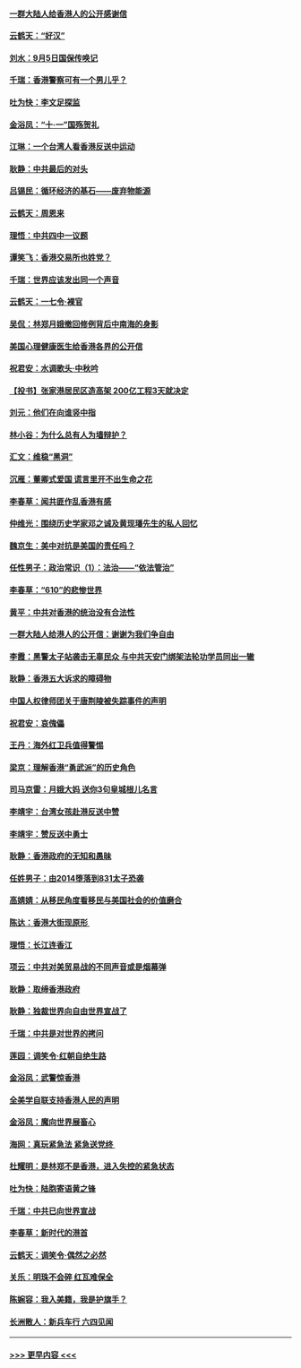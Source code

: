 #### [一群大陆人给香港人的公开感谢信](../pages/nsc993/n11514797.md?t=09130022) 
#### [云鹤天：“好汉”](../pages/nsc993/n11513536.md?t=09130022) 
#### [刘水：9月5日国保传唤记](../pages/nsc993/n11513460.md?t=09130022) 
#### [千瑞：香港警察可有一个男儿乎？](../pages/nsc993/n11513109.md?t=09130022) 
#### [吐为快：李文足探监](../pages/nsc993/n11509622.md?t=09130022) 
#### [金浴凤：“十‧一”国殇贺礼](../pages/nsc993/n11509593.md?t=09130022) 
#### [江琳：一个台湾人看香港反送中运动](../pages/nsc993/n11509211.md?t=09130022) 
#### [耿静：中共最后的对头](../pages/nsc993/n11508308.md?t=09130022) 
#### [吕锡民：循环经济的基石——废弃物能源](../pages/nsc993/n11508212.md?t=09130022) 
#### [云鹤天：周恩来](../pages/nsc993/n11508055.md?t=09130022) 
#### [理悟：中共四中一议题](../pages/nsc993/n11507782.md?t=09130022) 
#### [谭笑飞：香港交易所也姓党？](../pages/nsc993/n11507753.md?t=09130022) 
#### [千瑞：世界应该发出同一个声音](../pages/nsc993/n11507290.md?t=09130022) 
#### [云鹤天：一七令‧裸官](../pages/nsc993/n11507177.md?t=09130022) 
#### [吴侃：林郑月娥撤回修例背后中南海的身影](../pages/nsc993/n11506876.md?t=09130022) 
#### [美国心理健康医生给香港各界的公开信](../pages/nsc993/n11506809.md?t=09130022) 
#### [祝君安：水调歌头‧中秋吟](../pages/nsc993/n11506758.md?t=09130022) 
#### [【投书】张家港居民区造高架 200亿工程3天就决定](../pages/nsc993/n11506682.md?t=09130022) 
#### [刘元：他们在向谁竖中指](../pages/nsc993/n11505384.md?t=09130022) 
#### [林小谷：为什么总有人为墙辩护？](../pages/nsc993/n11505226.md?t=09130022) 
#### [汇文：维稳“黑洞”](../pages/nsc993/n11504347.md?t=09130022) 
#### [沉雁：董卿式爱国 谎言里开不出生命之花](../pages/nsc993/n11503215.md?t=09130022) 
#### [李春草：闻共匪作乱香港有感](../pages/nsc993/n11503072.md?t=09130022) 
#### [仲维光：围绕历史学家邓之诚及黄现璠先生的私人回忆](../pages/nsc993/n11501330.md?t=09130022) 
#### [魏京生：美中对抗是美国的责任吗？](../pages/nsc993/n11500723.md?t=09130022) 
#### [任性男子：政治常识（1）：法治——“依法管治”](../pages/nsc993/n11500791.md?t=09130022) 
#### [李春草：“610”的悲惨世界](../pages/nsc993/n11501141.md?t=09130022) 
#### [黄平：中共对香港的统治没有合法性](../pages/nsc993/n11499473.md?t=09130022) 
#### [一群大陆人给港人的公开信：谢谢为我们争自由](../pages/nsc993/n11500402.md?t=09130022) 
#### [李霞：黑警太子站袭击无辜民众 与中共天安门绑架法轮功学员同出一辙](../pages/nsc993/n11499805.md?t=09130022) 
#### [耿静：香港五大诉求的障碍物](../pages/nsc993/n11497578.md?t=09130022) 
#### [中国人权律师团关于唐荆陵被失踪事件的声明](../pages/nsc993/n11500014.md?t=09130022) 
#### [祝君安：哀傀儡](../pages/nsc993/n11499776.md?t=09130022) 
#### [王丹：海外红卫兵值得警惕](../pages/nsc993/n11498138.md?t=09130022) 
#### [梁京：理解香港“勇武派”的历史角色](../pages/nsc993/n11498006.md?t=09130022) 
#### [司马京雷：月娥大妈  送你3句皇城根儿名言](../pages/nsc993/n11497885.md?t=09130022) 
#### [李靖宇：台湾女孩赴港反送中赞](../pages/nsc993/n11497721.md?t=09130022) 
#### [李靖宇：赞反送中勇士](../pages/nsc993/n11497452.md?t=09130022) 
#### [耿静：香港政府的无知和愚昧](../pages/nsc993/n11494238.md?t=09130022) 
#### [任姓男子：由2014堕落到831太子恐袭](../pages/nsc993/n11496683.md?t=09130022) 
#### [高婧婧：从移民角度看移民与美国社会的价值磨合](../pages/nsc993/n11495757.md?t=09130022) 
#### [陈达：香港大街现原形 ](../pages/nsc993/n11495441.md?t=09130022) 
#### [理悟：长江连香江](../pages/nsc993/n11495377.md?t=09130022) 
#### [项云：中共对美贸易战的不同声音或是烟幕弹](../pages/nsc993/n11494929.md?t=09130022) 
#### [耿静：取缔香港政府](../pages/nsc993/n11494218.md?t=09130022) 
#### [耿静：独裁世界向自由世界宣战了](../pages/nsc993/n11494190.md?t=09130022) 
#### [千瑞：中共是对世界的拷问](../pages/nsc993/n11493021.md?t=09130022) 
#### [莲园：调笑令‧红朝自绝生路](../pages/nsc993/n11493011.md?t=09130022) 
#### [金浴凤：武警惊香港](../pages/nsc993/n11492994.md?t=09130022) 
#### [全美学自联支持香港人民的声明](../pages/nsc993/n11492630.md?t=09130022) 
#### [金浴凤：魔向世界展畜心](../pages/nsc993/n11492599.md?t=09130022) 
#### [海网：真玩紧急法 紧急送党终 ](../pages/nsc993/n11492535.md?t=09130022) 
#### [杜耀明：是林郑不是香港，进入失控的紧急状态](../pages/nsc993/n11491420.md?t=09130022) 
#### [吐为快：陆胞寄语黄之锋](../pages/nsc993/n11491117.md?t=09130022) 
#### [千瑞：中共已向世界宣战](../pages/nsc993/n11490123.md?t=09130022) 
#### [李春草：新时代的港首](../pages/nsc993/n11489864.md?t=09130022) 
#### [云鹤天：调笑令·偶然之必然](../pages/nsc993/n11489701.md?t=09130022) 
#### [关乐：明珠不会碎 红瓦难保全](../pages/nsc993/n11489647.md?t=09130022) 
#### [陈婉容：我入美籍，我是护旗手？](../pages/nsc993/n11487908.md?t=09130022) 
#### [长洲散人：新兵车行 六四见闻](../pages/nsc993/n11487729.md?t=09130022) 

----
#### [ >>> 更早内容 <<< ](../indexes/nsc993-earlier.md)
